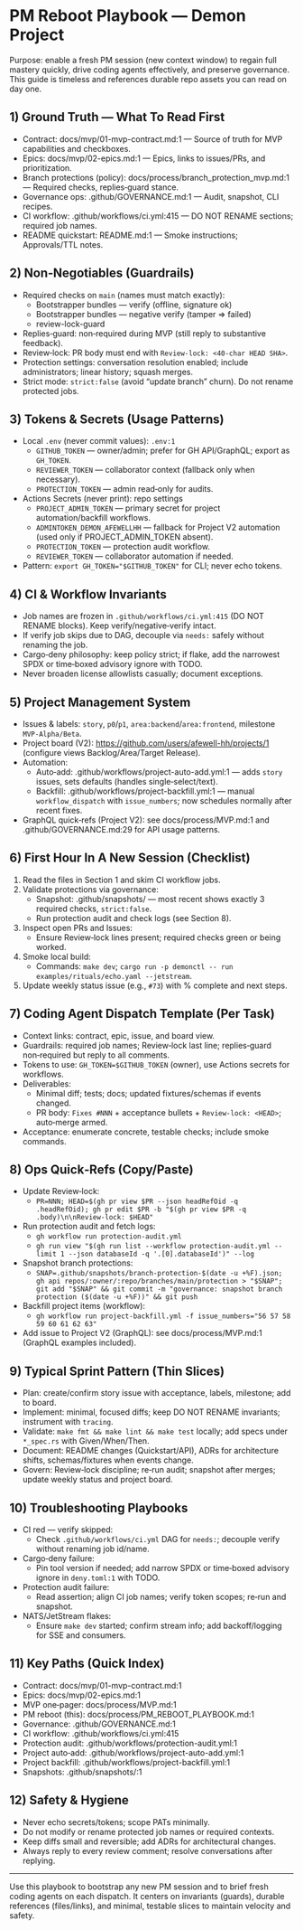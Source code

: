 # PM Reboot Playbook — Demon Project

Purpose: enable a fresh PM session (new context window) to regain full mastery quickly, drive coding agents effectively, and preserve governance. This guide is timeless and references durable repo assets you can read on day one.

## 1) Ground Truth — What To Read First
- Contract: docs/mvp/01-mvp-contract.md:1 — Source of truth for MVP capabilities and checkboxes.
- Epics: docs/mvp/02-epics.md:1 — Epics, links to issues/PRs, and prioritization.
- Branch protections (policy): docs/process/branch_protection_mvp.md:1 — Required checks, replies‑guard stance.
- Governance ops: .github/GOVERNANCE.md:1 — Audit, snapshot, CLI recipes.
- CI workflow: .github/workflows/ci.yml:415 — DO NOT RENAME sections; required job names.
- README quickstart: README.md:1 — Smoke instructions; Approvals/TTL notes.

## 2) Non‑Negotiables (Guardrails)
- Required checks on `main` (names must match exactly):
  - Bootstrapper bundles — verify (offline, signature ok)
  - Bootstrapper bundles — negative verify (tamper ⇒ failed)
  - review-lock-guard
- Replies‑guard: non‑required during MVP (still reply to substantive feedback).
- Review‑lock: PR body must end with `Review-lock: <40‑char HEAD SHA>`.
- Protection settings: conversation resolution enabled; include administrators; linear history; squash merges.
- Strict mode: `strict:false` (avoid “update branch” churn). Do not rename protected jobs.

## 3) Tokens & Secrets (Usage Patterns)
- Local `.env` (never commit values): `.env:1`
  - `GITHUB_TOKEN` — owner/admin; prefer for GH API/GraphQL; export as `GH_TOKEN`.
  - `REVIEWER_TOKEN` — collaborator context (fallback only when necessary).
  - `PROTECTION_TOKEN` — admin read‑only for audits.
- Actions Secrets (never print): repo settings
  - `PROJECT_ADMIN_TOKEN` — primary secret for project automation/backfill workflows.
  - `ADMINTOKEN_DEMON_AFEWELLHH` — fallback for Project V2 automation (used only if PROJECT_ADMIN_TOKEN absent).
  - `PROTECTION_TOKEN` — protection audit workflow.
  - `REVIEWER_TOKEN` — collaborator automation if needed.
- Pattern: `export GH_TOKEN="$GITHUB_TOKEN"` for CLI; never echo tokens.

## 4) CI & Workflow Invariants
- Job names are frozen in `.github/workflows/ci.yml:415` (DO NOT RENAME blocks). Keep verify/negative‑verify intact.
- If verify job skips due to DAG, decouple via `needs:` safely without renaming the job.
- Cargo‑deny philosophy: keep policy strict; if flake, add the narrowest SPDX or time‑boxed advisory ignore with TODO.
- Never broaden license allowlists casually; document exceptions.

## 5) Project Management System
- Issues & labels: `story`, `p0`/`p1`, `area:backend`/`area:frontend`, milestone `MVP‑Alpha/Beta`.
- Project board (V2): https://github.com/users/afewell-hh/projects/1 (configure views Backlog/Area/Target Release).
- Automation:
  - Auto‑add: .github/workflows/project-auto-add.yml:1 — adds `story` issues, sets defaults (handles single‑select/text).
  - Backfill: .github/workflows/project-backfill.yml:1 — manual `workflow_dispatch` with `issue_numbers`; now schedules normally after recent fixes.
- GraphQL quick‑refs (Project V2): see docs/process/MVP.md:1 and .github/GOVERNANCE.md:29 for API usage patterns.

## 6) First Hour In A New Session (Checklist)
1) Read the files in Section 1 and skim CI workflow jobs.
2) Validate protections via governance:
   - Snapshot: .github/snapshots/ — most recent shows exactly 3 required checks, `strict:false`.
   - Run protection audit and check logs (see Section 8).
3) Inspect open PRs and Issues:
   - Ensure Review‑lock lines present; required checks green or being worked.
4) Smoke local build:
   - Commands: `make dev`; `cargo run -p demonctl -- run examples/rituals/echo.yaml --jetstream`.
5) Update weekly status issue (e.g., `#73`) with % complete and next steps.

## 7) Coding Agent Dispatch Template (Per Task)
- Context links: contract, epic, issue, and board view.
- Guardrails: required job names; Review‑lock last line; replies‑guard non‑required but reply to all comments.
- Tokens to use: `GH_TOKEN=$GITHUB_TOKEN` (owner), use Actions secrets for workflows.
- Deliverables:
  - Minimal diff; tests; docs; updated fixtures/schemas if events changed.
  - PR body: `Fixes #NNN` + acceptance bullets + `Review-lock: <HEAD>`; auto‑merge armed.
- Acceptance: enumerate concrete, testable checks; include smoke commands.

## 8) Ops Quick‑Refs (Copy/Paste)
- Update Review‑lock:
  - ``PR=NNN; HEAD=$(gh pr view $PR --json headRefOid -q .headRefOid); gh pr edit $PR -b "$(gh pr view $PR -q .body)\n\nReview-lock: $HEAD"``
- Run protection audit and fetch logs:
  - `gh workflow run protection-audit.yml`
  - ``gh run view "$(gh run list --workflow protection-audit.yml --limit 1 --json databaseId -q '.[0].databaseId')" --log``
- Snapshot branch protections:
  - ``SNAP=.github/snapshots/branch-protection-$(date -u +%F).json; gh api repos/:owner/:repo/branches/main/protection > "$SNAP"; git add "$SNAP" && git commit -m "governance: snapshot branch protection ($(date -u +%F))" && git push``
- Backfill project items (workflow):
  - `gh workflow run project-backfill.yml -f issue_numbers="56 57 58 59 60 61 62 63"`
- Add issue to Project V2 (GraphQL): see docs/process/MVP.md:1 (GraphQL examples included).

## 9) Typical Sprint Pattern (Thin Slices)
- Plan: create/confirm story issue with acceptance, labels, milestone; add to board.
- Implement: minimal, focused diffs; keep DO NOT RENAME invariants; instrument with `tracing`.
- Validate: `make fmt && make lint && make test` locally; add specs under `*_spec.rs` with Given/When/Then.
- Document: README changes (Quickstart/API), ADRs for architecture shifts, schemas/fixtures when events change.
- Govern: Review‑lock discipline; re‑run audit; snapshot after merges; update weekly status and project board.

## 10) Troubleshooting Playbooks
- CI red — verify skipped:
  - Check `.github/workflows/ci.yml` DAG for `needs:`; decouple verify without renaming job id/name.
- Cargo‑deny failure:
  - Pin tool version if needed; add narrow SPDX or time‑boxed advisory ignore in `deny.toml:1` with TODO.
- Protection audit failure:
  - Read assertion; align CI job names; verify token scopes; re‑run and snapshot.
- NATS/JetStream flakes:
  - Ensure `make dev` started; confirm stream info; add backoff/logging for SSE and consumers.

## 11) Key Paths (Quick Index)
- Contract: docs/mvp/01-mvp-contract.md:1
- Epics: docs/mvp/02-epics.md:1
- MVP one‑pager: docs/process/MVP.md:1
- PM reboot (this): docs/process/PM_REBOOT_PLAYBOOK.md:1
- Governance: .github/GOVERNANCE.md:1
- CI workflow: .github/workflows/ci.yml:415
- Protection audit: .github/workflows/protection-audit.yml:1
- Project auto‑add: .github/workflows/project-auto-add.yml:1
- Project backfill: .github/workflows/project-backfill.yml:1
- Snapshots: .github/snapshots/:1

## 12) Safety & Hygiene
- Never echo secrets/tokens; scope PATs minimally.
- Do not modify or rename protected job names or required contexts.
- Keep diffs small and reversible; add ADRs for architectural changes.
- Always reply to every review comment; resolve conversations after replying.

---
Use this playbook to bootstrap any new PM session and to brief fresh coding agents on each dispatch. It centers on invariants (guards), durable references (files/links), and minimal, testable slices to maintain velocity and safety.

